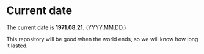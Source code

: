 # Current date

The current date is **1971.08.21.** (YYYY.MM.DD.)

This repository will be good when the world ends, so we will know how long it lasted.